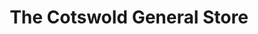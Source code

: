 ---
title: "The Cotswold General Store"
url: /cirencester/the-cotswold-general-store/
shop: houseware
---